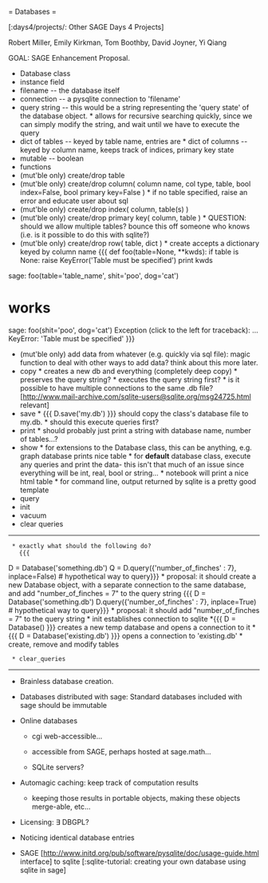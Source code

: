 = Databases =

[:days4/projects/: Other SAGE Days 4 Projects]

Robert Miller, Emily Kirkman, Tom Boothby, David Joyner, Yi Qiang

GOAL: SAGE Enhancement Proposal.

 * Database class
  * instance field
   * filename -- the database itself
   * connection -- a pysqlite connection to 'filename'
   * query string -- this would be a string representing the 'query state' of the database object.
    * allows for recursive searching quickly, since we can simply modify the string, and wait until we have to execute the query
   * dict of tables -- keyed by table name, entries are
    * dict of columns -- keyed by column name, keeps track of indices, primary key state
   * mutable -- boolean
  * functions
   * (mut'ble only) create/drop table
   * (mut'ble only) create/drop column( column name, col type, table, bool index=False, bool primary key=False )
    * if no table specified, raise an error and educate user about sql
   * (mut'ble only) create/drop index( column, table(s) )
   * (mut'ble only) create/drop primary key( column, table )
    * QUESTION: should we allow multiple tables? bounce this off someone who knows (i.e. is it possible to do this with sqlite?)
   * (mut'ble only) create/drop row( table, dict )
    * create accepts a dictionary keyed by column name
      {{{
def foo(table=None, **kwds):
    if table is None:
        raise KeyError('Table must be specified')
    print kwds

sage: foo(table='table_name', shit='poo', dog='cat')
# works
sage: foo(shit='poo', dog='cat')
Exception (click to the left for traceback):
...
KeyError: 'Table must be specified'
}}}

   * (mut'ble only) add data from whatever (e.g. quickly via sql file): magic function to deal with other ways to add data? think about this more later.
   * copy
    * creates a new db and everything (completely deep copy)
    * preserves the query string?
    * executes the query string first?
    * is it possible to have multiple connections to the same .db file? [http://www.mail-archive.com/sqlite-users@sqlite.org/msg24725.html relevant]
   * save
    * {{{ D.save('my.db') }}} should copy the class's database file to my.db.
    * should this execute queries first?
   * print
    * should probably just print a string with database name, number of tables...?
   * show
    * for extensions to the Database class, this can be anything, e.g. graph database prints nice table
    * for __default__ database class, execute any queries and print the data- this isn't that much of an issue since everything will be int, real, bool or string...
    * notebook will print a nice html table
    * for command line, output returned by sqlite is a pretty good template
   * query
   * init
   * vacuum
   * clear queries


--------------------------------------------


     * exactly what should the following do?
       {{{
D = Database('something.db')
Q = D.query({'number_of_finches' : 7}, inplace=False) # hypothetical way to query}}}
       * proposal: it should create a new Database object, with a separate connection to the same database, and add "number_of_finches = 7" to the query string
       {{{
D = Database('something.db')
D.query({'number_of_finches' : 7}, inplace=True) # hypothetical way to query}}}
       * proposal: it should add "number_of_finches = 7" to the query string
     * init establishes connection to sqlite
       *{{{ D = Database() }}} creates a new temp database and opens a connection to it
       *{{{ D = Database('existing.db') }}} opens a connection to 'existing.db'
     * create, remove and modify tables

       

     * clear_queries

----------------------------------------------------------------------

   * Brainless database creation.

   * Databases distributed with sage: Standard databases included with sage should be immutable

   * Online databases
 
     * cgi web-accessible...

     * accessible from SAGE, perhaps hosted at sage.math...

     * SQLite servers?

   * Automagic caching: keep track of computation results

     * keeping those results in portable objects, making these objects merge-able, etc...

   * Licensing: $\exists$ DBGPL?

   * Noticing identical database entries

   * SAGE [http://www.initd.org/pub/software/pysqlite/doc/usage-guide.html interface] to sqlite [:sqlite-tutorial: creating your own database using sqlite in sage]
